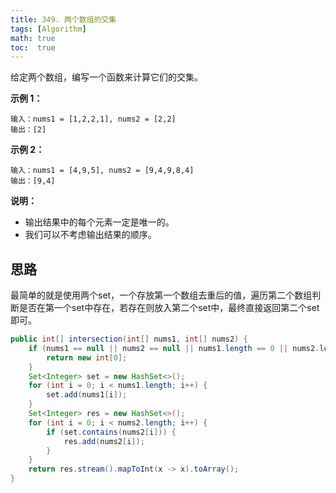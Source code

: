 ```yaml
---
title: 349. 两个数组的交集
tags: [Algorithm]
math: true
toc:  true
---
```


给定两个数组，编写一个函数来计算它们的交集。

**示例 1：**

```
输入：nums1 = [1,2,2,1], nums2 = [2,2]
输出：[2]
```

**示例 2：**

```
输入：nums1 = [4,9,5], nums2 = [9,4,9,8,4]
输出：[9,4]
```

 

**说明：**

- 输出结果中的每个元素一定是唯一的。
- 我们可以不考虑输出结果的顺序。

## 思路

最简单的就是使用两个set，一个存放第一个数组去重后的值，遍历第二个数组判断是否在第一个set中存在，若存在则放入第二个set中，最终直接返回第二个set即可。

```java
public int[] intersection(int[] nums1, int[] nums2) {
	if (nums1 == null || nums2 == null || nums1.length == 0 || nums2.length == 0) {
		return new int[0];
	}
	Set<Integer> set = new HashSet<>();
    for (int i = 0; i < nums1.length; i++) {
        set.add(nums1[i]);
    }
    Set<Integer> res = new HashSet<>();
    for (int i = 0; i < nums2.length; i++) {
        if (set.contains(nums2[i])) {
            res.add(nums2[i]);
        }
    }
    return res.stream().mapToInt(x -> x).toArray();
}
```


